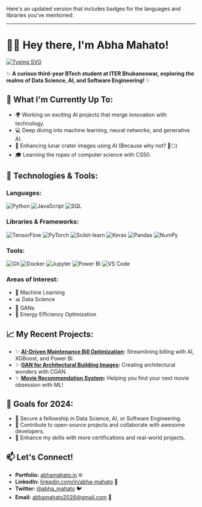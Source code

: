 Here's an updated version that includes badges for the languages and libraries you've mentioned:

---

# 👩‍💻 Hey there, I'm **Abha Mahato**!

[![Typing SVG](https://readme-typing-svg.herokuapp.com?color=%23F76C6C&lines=Data+Scientist+%7C+AI+Enthusiast+%7C+Software+Engineer)](https://git.io/typing-svg)

✨ **A curious third-year BTech student at ITER Bhubaneswar, exploring the realms of Data Science, AI, and Software Engineering!** ✨

## 🌱 **What I'm Currently Up To:**
- 🌍 Working on exciting AI projects that merge innovation with technology.
- 💻 Deep diving into machine learning, neural networks, and generative AI.
- 🚀 Enhancing lunar crater images using AI (Because why not? 🚀🌕)
- 🎓 Learning the ropes of computer science with CS50.

## 🔧 **Technologies & Tools:**

### Languages:
![Python](https://img.shields.io/badge/-Python-FFD43B?style=flat-square&logo=python&logoColor=blue)
![JavaScript](https://img.shields.io/badge/-JavaScript-F7DF1E?style=flat-square&logo=javascript&logoColor=black)
![SQL](https://img.shields.io/badge/-SQL-4479A1?style=flat-square&logo=postgresql&logoColor=white)

### Libraries & Frameworks:
![TensorFlow](https://img.shields.io/badge/-TensorFlow-FF6F00?style=flat-square&logo=tensorflow&logoColor=white)
![PyTorch](https://img.shields.io/badge/-PyTorch-EE4C2C?style=flat-square&logo=pytorch&logoColor=white)
![Scikit-learn](https://img.shields.io/badge/-Scikit--learn-F7931E?style=flat-square&logo=scikit-learn&logoColor=white)
![Keras](https://img.shields.io/badge/-Keras-D00000?style=flat-square&logo=keras&logoColor=white)
![Pandas](https://img.shields.io/badge/-Pandas-150458?style=flat-square&logo=pandas&logoColor=white)
![NumPy](https://img.shields.io/badge/-NumPy-013243?style=flat-square&logo=numpy&logoColor=white)

### Tools:
![Git](https://img.shields.io/badge/-Git-F05032?style=flat-square&logo=git&logoColor=white)
![Docker](https://img.shields.io/badge/-Docker-2496ED?style=flat-square&logo=docker&logoColor=white)
![Jupyter](https://img.shields.io/badge/-Jupyter-F37626?style=flat-square&logo=jupyter&logoColor=white)
![Power BI](https://img.shields.io/badge/-Power%20BI-F2C811?style=flat-square&logo=power-bi&logoColor=black)
![VS Code](https://img.shields.io/badge/-VS%20Code-007ACC?style=flat-square&logo=visual-studio-code&logoColor=white)

### Areas of Interest:
- 🧠 Machine Learning
- 📊 Data Science
- 🎨 GANs
- 🌿 Energy Efficiency Optimization

## 📈 **My Recent Projects:**
- ✨ **[AI-Driven Maintenance Bill Optimization](https://github.com/your-repo-link):** Streamlining billing with AI, XGBoost, and Power BI.
- ✨ **[GAN for Architectural Building Images](https://github.com/your-repo-link):** Creating architectural wonders with CGAN.
- ✨ **[Movie Recommendation System](https://github.com/your-repo-link):** Helping you find your next movie obsession with ML!

## 🎯 **Goals for 2024:**
- 🌟 Secure a fellowship in Data Science, AI, or Software Engineering.
- 🌟 Contribute to open-source projects and collaborate with awesome developers.
- 🌟 Enhance my skills with more certifications and real-world projects.

## 📫 **Let's Connect!**
- **Portfolio:** [abhamahato.in](https://abhamahato.in) 🌐
- **LinkedIn:** [linkedin.com/in/abha-mahato](https://linkedin.com/in/abha-mahato) 💼
- **Twitter:** [@abha_mahato](https://twitter.com/abha_mahato) 🐦
- **Email:** abhamahato2026@gmail.com 📧
